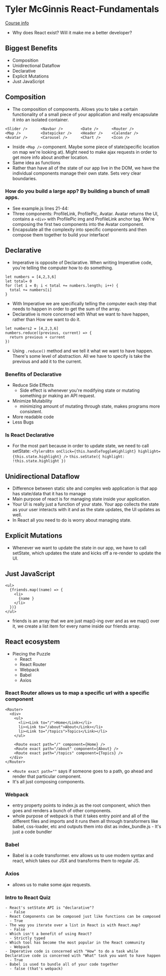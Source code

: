 # Tyler McGinnis React-Fundamentals
[Course info](https://tylermcginnis.com/courses/react-fundamentals/)
- Why does React exist? Will it make me a better developer?

## Biggest Benefits
  - Composition
  - Unidirectional Dataflow
  - Declarative
  - Explicit Mutations
  - Just JavaScript

## Composition
- The composition of components. Allows you to take a certain functionality of a
small piece of your application and really encapsulate it into an isolated container.
```
<Slider />      <Navbar />        <Date />      <Router />
<Map />         <Datepicker />    <Header />    <Calendar />
<Avatar />      <Carousel />      <Chart />     <Icon />    
```
- Inside `<Map />` component. Maybe some piece of state(specific location on map we're
looking at). Might need to make ajax requests in order to get more info about another
location.
- Same idea as functions
- Rather than have all of the state of our app live in the DOM, we have the individual
components manage their own state. Sets very clear boundaries.

### How do you build a large app? By building a bunch of small apps.
- See example.js lines 21-44:
- Three components: ProfileLink, ProfilePic, Avatar. Avatar returns the UI, contains
a `<div>` with ProfilePic img and ProfileLink anchor tag. We're composing the first two
components into the Avatar component.
- Encapsulate all the complexity into specific components and then compose them
together to build your interface!

## Declarative
- Imperative is opposite of Declarative. When writing Imperative code, you're telling
the computer how to do something.
```
let numbers = [4,2,3,6]
let total= 0
for (let i = 0; i < total += numbers.length; i++) {
  total += numbers[i]
}
```
- With Imperative we are specifically telling the computer each step that needs to
happen in order to get the sum of the array.
- Declarative is more concerned with What we want to have happen, rather than How
we want to do it.
```
let numbers2 = [4,2,3,6]
numbers.reduce((previous, current) => {
  return previous + current
})
```
- Using `.reduce()` method and we tell it what we want to have happen. There's
some level of abstraction. All we have to specify is take the previous and add it
to the current.
### Benefits of Declarative
  - Reduce Side Effects
    - Side effect is whenever you're modifying state or mutating something pr
    making an API request.
  - Minimize Mutability
    - minimizing amount of mutating through state, makes programs more consistent.
  - More readable code
  - Less Bugs

### Is React Declarative
- For the most part because in order to update state, we need to call setState:
`<TylersBtn
  onClick={this.handleToggleHighlight}
  highlight={this.state.highlight} />`
`this.seState({
    highlight: !this.state.highlight
})`

## Unidirectional Dataflow
- Difference between static site and complex web application is that app has state/data
that it has to manage
- Main purpose of react is for managing state inside your application.
- Your UI is really just a function of your state. Your app collects the state
as your user interacts with it and as the state updates, the UI updates as well.
- In React all you need to do is worry about managing state.

## Explicit Mutations
- Whenever we want to update the state in our app, we have to call setState, which
updates the state and kicks off a re-render to update the UI.

## Just JavaScript
```
<ul>
  {friends.map((name) => {
    <li>
      {name }
    </li>
  })}
</ul>
```
- friends is an array that we are just map()-ing over and as we map() over it,
we create a list item for every name inside our friends array.

## React ecosystem
- Piecing the Puzzle
  - React
  - React Router
  - Webpack
  - Babel
  - Axios

### React Router allows us to map a specific url with a specific component
```
<Router>
  <div>
    <ul>
      <li><Link to="/">Home</Link></li>
      li><Link to="/about">About</Link></li>
      li><Link to="/topics">Topics</Link></li>
    </ul>

    <Route exact path="/" component={Home} />
    <Route exact path="/about" component={About} />
    <Route exact path="/topics" component={Topics} />
  </div>
</Router>
```
- `<Route exact path=""` says if someone goes to a path, go ahead and render that
particular component.
- It's all just composing components.

### Webpack
- entry property points to index.js as the root component, which then goes and
renders a bunch of other components.
- whole purpose of webpack is that it takes entry point and all of the different files
and imports and it runs them all through transformers like babel, css-loader, etc
and outputs them into dist as index_bundle.js - It's just a code bundler

### Babel
- Babel is a code transformer. env allows us to use modern syntax and react, which
takes our JSX and transforms them to regular JS.

### Axios
- allows us to make some ajax requests.

### Intro to React Quiz
    - React's setState API is "declarative"?
      - False
    - React Components can be composed just like functions can be composed
      - True
    - The way you iterate over a list in React is with React.map?
      - False
    - Which isn't a benefit of using React?
      - Strictly typed
    - Which tool has become the most popular in the React community
      - Webpack
    - Imperative code is concerned with "How" to do a task while Declarative code is concerned with "What" task you want to have happen
      - True
    - Babel is used to bundle all of your code together
      - false (that's webpack)

##
